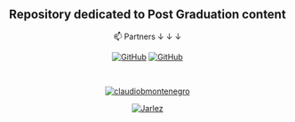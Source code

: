 <h2 align="center">Repository dedicated to Post Graduation content</h1>
<p align="center">📫 Partners ↓ ↓ ↓

<p align="center">
  <a href="https://github.com/claudiobmontenegro"><img src="https://img.shields.io/badge/-GitHub-000?style=flat-square&logo=Github&logoColor=white&link" alt="GitHub"></a>
  <a href="https://github.com/Jarlez"><img src="https://img.shields.io/badge/-GitHub-000?style=flat-square&logo=Github&logoColor=white&link" alt="GitHub"></a>
  </a>
</p>
<br>
<p align="center">  
  <a href="https://github.com/claudiobmontenegro"><img src="https://github-readme-stats.vercel.app/api?username=claudiobmontenegro&hide=prs&show_icons=true&theme=dark&include_all_commits=true&count_private=true" alt="claudiobmontenegro"/></a>
<br>
<p align="center">  
  <a href="https://github.com/Jarlez"><img src="https://github-readme-stats.vercel.app/api?username=Jarlez&hide=prs&show_icons=true&theme=dark&include_all_commits=true&count_private=true" alt="Jarlez"/></a>